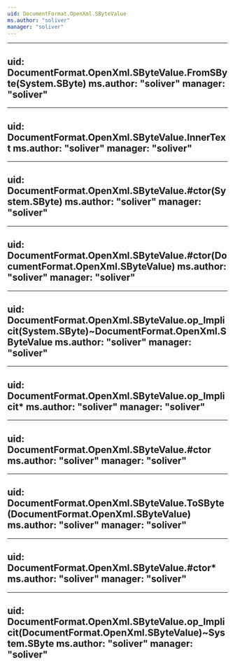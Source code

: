 ```yaml
---
uid: DocumentFormat.OpenXml.SByteValue
ms.author: "soliver"
manager: "soliver"
---
```


---
uid: DocumentFormat.OpenXml.SByteValue.FromSByte(System.SByte)
ms.author: "soliver"
manager: "soliver"
---

---
uid: DocumentFormat.OpenXml.SByteValue.InnerText
ms.author: "soliver"
manager: "soliver"
---

---
uid: DocumentFormat.OpenXml.SByteValue.#ctor(System.SByte)
ms.author: "soliver"
manager: "soliver"
---

---
uid: DocumentFormat.OpenXml.SByteValue.#ctor(DocumentFormat.OpenXml.SByteValue)
ms.author: "soliver"
manager: "soliver"
---

---
uid: DocumentFormat.OpenXml.SByteValue.op_Implicit(System.SByte)~DocumentFormat.OpenXml.SByteValue
ms.author: "soliver"
manager: "soliver"
---

---
uid: DocumentFormat.OpenXml.SByteValue.op_Implicit*
ms.author: "soliver"
manager: "soliver"
---

---
uid: DocumentFormat.OpenXml.SByteValue.#ctor
ms.author: "soliver"
manager: "soliver"
---

---
uid: DocumentFormat.OpenXml.SByteValue.ToSByte(DocumentFormat.OpenXml.SByteValue)
ms.author: "soliver"
manager: "soliver"
---

---
uid: DocumentFormat.OpenXml.SByteValue.#ctor*
ms.author: "soliver"
manager: "soliver"
---

---
uid: DocumentFormat.OpenXml.SByteValue.op_Implicit(DocumentFormat.OpenXml.SByteValue)~System.SByte
ms.author: "soliver"
manager: "soliver"
---
